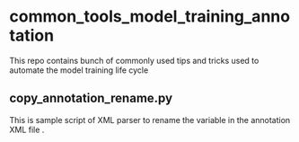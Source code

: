 # common_tools_model_training_annotation
This repo contains bunch of commonly used tips and tricks used to automate the model training life cycle

## copy_annotation_rename.py
This is sample script of XML parser to rename the variable in the annotation XML file .
